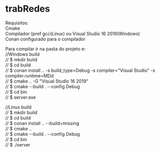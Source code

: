 # trabRedes

Requisitos:  
Cmake  
Compilador (pref gcc(Linux) ou Visual Studio 16 2019(Windows)  
Conan configurado para o compilador  
  
Para compilar ir na pasta do projeto e:  
//Windows build  
// $ mkdir build  
// $ cd build  
// $ conan install .. -s build_type=Debug -s compiler="Visual Studio" -s compiler.runtime=MDd  
// $ cmake .. -G "Visual Studio 16 2019"  
// $ cmake --build . --config Debug  
// $ cd bin  
// $ server.exe  
  
//Linux build  
// $ mkdir build  
// $ cd build  
// $ conan install .. --build=missing  
// $ cmake ..  
// $ cmake --build . --config Debug  
// $ cd bin  
// $ ./server  
